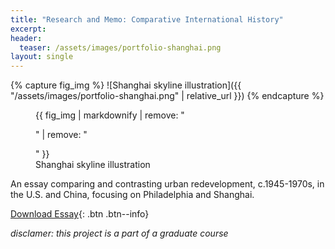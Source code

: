 ```yaml
---
title: "Research and Memo: Comparative International History"
excerpt: 
header:
  teaser: /assets/images/portfolio-shanghai.png
layout: single
---
```

{% capture fig_img %}
![Shanghai skyline illustration]({{ "/assets/images/portfolio-shanghai.png" | relative_url }})
{% endcapture %}

<figure>
  {{ fig_img | markdownify | remove: "<p>" | remove: "</p>" }}
  <figcaption>Shanghai skyline illustration</figcaption>
</figure>

An essay comparing and contrasting urban redevelopment, c.1945-1970s, in the U.S. and China, focusing on Philadelphia and Shanghai.

[Download Essay](https://gillianzhaoxz.github.io/web/assets/images/uschina_redevelopment.pdf){: .btn .btn--info}

_disclamer: this project is a part of a graduate course_